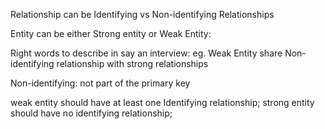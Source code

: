 

Relationship can be Identifying vs Non-identifying Relationships

Entity can be either Strong entity or Weak Entity:


Right words to describe in say an interview:
eg. Weak Entity share Non-identifying relationship with strong relationships



Non-identifying: not part of the primary key


weak entity should have at least one Identifying relationship;
strong entity should have no identifying relationship;